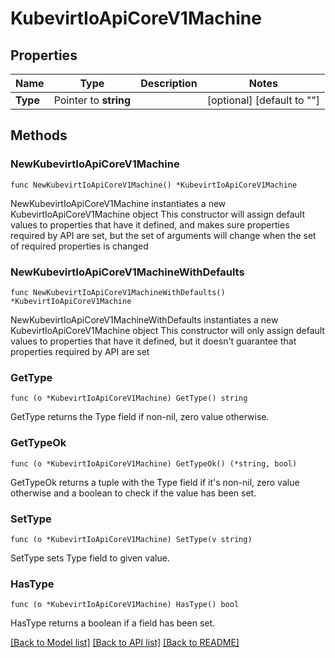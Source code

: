 # KubevirtIoApiCoreV1Machine

## Properties

Name | Type | Description | Notes
------------ | ------------- | ------------- | -------------
**Type** | Pointer to **string** |  | [optional] [default to ""]

## Methods

### NewKubevirtIoApiCoreV1Machine

`func NewKubevirtIoApiCoreV1Machine() *KubevirtIoApiCoreV1Machine`

NewKubevirtIoApiCoreV1Machine instantiates a new KubevirtIoApiCoreV1Machine object
This constructor will assign default values to properties that have it defined,
and makes sure properties required by API are set, but the set of arguments
will change when the set of required properties is changed

### NewKubevirtIoApiCoreV1MachineWithDefaults

`func NewKubevirtIoApiCoreV1MachineWithDefaults() *KubevirtIoApiCoreV1Machine`

NewKubevirtIoApiCoreV1MachineWithDefaults instantiates a new KubevirtIoApiCoreV1Machine object
This constructor will only assign default values to properties that have it defined,
but it doesn't guarantee that properties required by API are set

### GetType

`func (o *KubevirtIoApiCoreV1Machine) GetType() string`

GetType returns the Type field if non-nil, zero value otherwise.

### GetTypeOk

`func (o *KubevirtIoApiCoreV1Machine) GetTypeOk() (*string, bool)`

GetTypeOk returns a tuple with the Type field if it's non-nil, zero value otherwise
and a boolean to check if the value has been set.

### SetType

`func (o *KubevirtIoApiCoreV1Machine) SetType(v string)`

SetType sets Type field to given value.

### HasType

`func (o *KubevirtIoApiCoreV1Machine) HasType() bool`

HasType returns a boolean if a field has been set.


[[Back to Model list]](../README.md#documentation-for-models) [[Back to API list]](../README.md#documentation-for-api-endpoints) [[Back to README]](../README.md)


